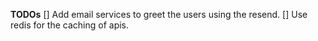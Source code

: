**TODOs**
[] Add email services to greet the users using the resend.
[] Use redis for the caching of apis.
